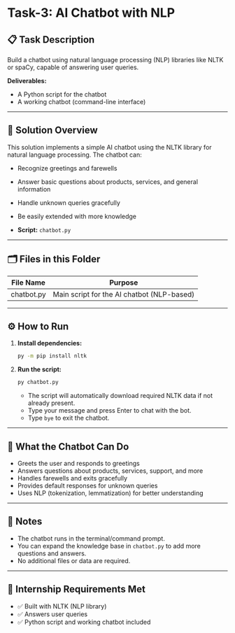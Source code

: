 # Task-3: AI Chatbot with NLP

## 📋 Task Description
Build a chatbot using natural language processing (NLP) libraries like NLTK or spaCy, capable of answering user queries.

**Deliverables:**
- A Python script for the chatbot
- A working chatbot (command-line interface)

---

## 🚀 Solution Overview
This solution implements a simple AI chatbot using the NLTK library for natural language processing. The chatbot can:
- Recognize greetings and farewells
- Answer basic questions about products, services, and general information
- Handle unknown queries gracefully
- Be easily extended with more knowledge

- **Script:** `chatbot.py`

---

## 🗂️ Files in this Folder
| File Name   | Purpose                                      |
|-------------|----------------------------------------------|
| chatbot.py  | Main script for the AI chatbot (NLP-based)   |

---

## ⚙️ How to Run
1. **Install dependencies:**
   ```bash
   py -m pip install nltk
   ```
2. **Run the script:**
   ```bash
   py chatbot.py
   ```
   - The script will automatically download required NLTK data if not already present.
   - Type your message and press Enter to chat with the bot.
   - Type `bye` to exit the chatbot.

---

## 🤖 What the Chatbot Can Do
- Greets the user and responds to greetings
- Answers questions about products, services, support, and more
- Handles farewells and exits gracefully
- Provides default responses for unknown queries
- Uses NLP (tokenization, lemmatization) for better understanding

---

## 📝 Notes
- The chatbot runs in the terminal/command prompt.
- You can expand the knowledge base in `chatbot.py` to add more questions and answers.
- No additional files or data are required.

---

## 🎯 Internship Requirements Met
- ✅ Built with NLTK (NLP library)
- ✅ Answers user queries
- ✅ Python script and working chatbot included 